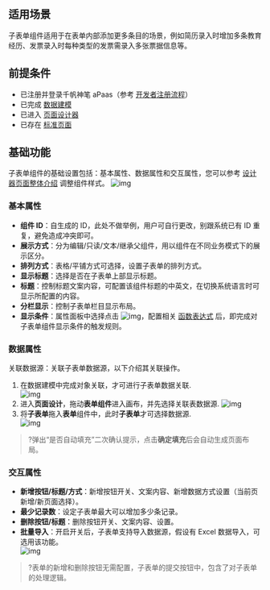 ## 适用场景

子表单组件适用于在表单内部添加更多条目的场景，例如简历录入时增加多条教育经历、发票录入时每种类型的发票需录入多张票据信息等。

## 前提条件

- 已注册并登录千帆神笔 aPaas（参考 [开发者注册流程](https://cloud.tencent.com/document/product/1365/68054)）
- 已完成 [数据建模](https://cloud.tencent.com/document/product/1365/67951)
- 已进入 [页面设计器](https://cloud.tencent.com/document/product/1365/67961)
- 已存在 [标准页面](https://cloud.tencent.com/document/product/1365/67961)  

## 基础功能

子表单组件的基础设置包括：基本属性、数据属性和交互属性，您可以参考 [设计器页面整体介绍](https://cloud.tencent.com/document/product/1365/67961#.E5.8F.B3.E4.BE.A7.E5.B1.9E.E6.80.A7.E9.9D.A2.E6.9D.BF) 调整组件样式。
![img](https://qcloudimg.tencent-cloud.cn/raw/e9962c2cb479aac097236932eeb683c7.png)

### 基本属性

- **组件 ID**：自生成的 ID，此处不做举例，用户可自行更改，别跟系统已有 ID 重复，避免造成冲突即可。   
- **展示方式**：分为编辑/只读/文本/继承父组件，用以组件在不同业务模式下的展示区分。  
- **排列方式**：表格/平铺方式可选择，设置子表单的排列方式。
- **显示标题**：选择是否在子表单上部显示标题。
- **标题**：控制标题文案内容，可配置该组件标题的中英文，在切换系统语言时可显示所配置的内容。  
- **分栏显示**：控制子表单栏目显示布局。 
- **显示条件**：属性面板中选择点击 ![img](https://qcloudimg.tencent-cloud.cn/raw/3ab613315bde0532d6a86c805786cb99.png)，配置相关 [函数表达式](https://cloud.tencent.com/document/product/1365/67905) 后，即完成对子表单组件显示条件的触发规则。 

### 数据属性

关联数据源：关联子表单数据源，以下介绍其关联操作。  

1. 在数据建模中完成对象关联，才可进行子表单数据关联.  
   ![img](https://qcloudimg.tencent-cloud.cn/raw/a9141d5b516b560aa84f94c2710f5f96.png)  
2. 进入**页面设计**，拖动**表单组件**进入画布，并先选择关联表数据源. 
   ![img](https://qcloudimg.tencent-cloud.cn/raw/05c1095913e34297ece8f70065856580.png)  
3. 将**子表单**拖入**表单**组件中，此时**子表单**才可选择数据源.  
   ![img](https://qcloudimg.tencent-cloud.cn/raw/0a3615330dcece938b872278dd730ec6.png)
>?弹出“是否自动填充”二次确认提示，点击**确定填充**后会自动生成页面布局。

### 交互属性 

- **新增按钮/标题/方式**：新增按钮开关、文案内容、新增数据方式设置（当前页新增/新页面选择）。   
- **最少记录数**：设定子表单最大可以增加多少条记录。 
- **删除按钮/标题**：删除按钮开关、文案内容、设置。   
- **批量导入**：开启开关后，子表单支持导入数据源，假设有 Excel 数据导入，可选用该功能。  
  ![img](https://qcloudimg.tencent-cloud.cn/raw/b2e11383bbcb60f17b1600b263562bde.png)
>?表单的新增和删除按钮无需配置，子表单的提交按钮中，包含了对子表单的处理逻辑。
